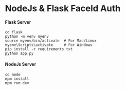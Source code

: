 # NodeJs & Flask FaceId Auth



#### Flask Server

```
cd flask
python -m venv myenv
source myenv/bin/activate  # For Mac/Linux
myenv\Scripts\activate     # For Windows
pip install -r requirements.txt
python app.py
```


#### NodeJs Server
```sdsd
cd node
npm install
npm run dev
```

